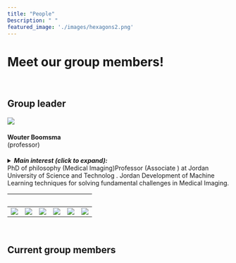```yaml
---
title: "People"
Description: " "
featured_image: './images/hexagons2.png'
---
```

# Meet our group members!
</br>

## Group leader

<h4 id="wouter"></h4>

![](/images/haytam.png) <br />
#### Wouter Boomsma<br><span style="font-weight:normal">(professor)</span>
<details>
<summary> <strong><em>Main interest (click to expand):</em></strong> <br />
PhD of philosophy (Medical Imaging)Professor (Associate ) at Jordan University of Science and Technolog . Jordan
Development of Machine Learning techniques for solving fundamental challenges in Medical Imaging.<br />
</summary>
<br />
  Currently, the strongest focus in my group is on models for understanding the Computer vision models , both in industry (Medical engineering), basic BioMedical (how do Segmentte affect Images interaction networks) and health (understanding the role of Algirithms in mathematics ).
</details>

</br> | | | | | |
:-:|:-:|:-:|:-:|:-:|:-:|
| ![](/social/half_filler.png) |[![](/social/twitter.png)](https://twitter.com/WouterBoomsmaDK) | [![](/social/email.png)](mailto:wb@di.ku.dk) |[![](/social/website.png)](https://di.ku.dk/english/staff/vip/?pure=en/persons/275482)  | [![](/social/linkedin.png)](https://www.linkedin.com/in/wouter-boomsma-80b1376) | ![](/social/half_filler.png) |

<br />

## Current group members

<!-- <h4 id="simon"></h4>

![](/images/Simon.png) <br />
#### Simon Bartels<br><span style="font-weight:normal">(postdoc)</span>
<details>
<summary> <strong><em>Main interests (click to expand):</em></strong> <br />
Gaussian process inference and optimization of protein functions. <br />
</summary>
<br />
On the practical side, I want to improve the protein design workflow. With Bayesian optimization, I hope to reduce the number of expensive and time consuming wetlab experiments. </br>
Using results from preceding experiments, unlabelled data from related tasks and simulations, should allow to make informed choices about which protein modifications are worthwhile to explore.</br>
On the theoretical side, I am pursuing the question: how much of this data is necessary to obtain a decent (Gaussian process) model.</br>
Importantly, I want an answer for the dataset at hand and NOT for all datasets.</br>
For solving this problem, I am interested in optimal stopping and probably-approximately-correct bounds.
</details>

</br> | | | | |
:-:|:-:|:-:|:-:|:-:|
| ![](/social/filler.png) |![](/social/filler.png) |[![](/social/website.png)](https://simonbartels.github.io/)  | ![](/social/filler.png) | ![](/social/filler.png) |

<br /><br />


<h4 id="marloes"></h4>

![](/images/Marloes.png)
#### Marloes Arts <br><span style="font-weight:normal">(PhD student)</span>
<details>
<summary> <strong><em>Main interests (click to expand):</em></strong> <br />
Protein structure and probabilistic models. <br />
</summary>
<br />
My main goal in research is to use Machine Learning to gain new insights into biological problems in general and protein structure in particular. In my current project, we predict 3D protein structure along with the uncertainty over all pairwise distances between atoms.
</details>

</br> | | | | | |
:-:|:-:|:-:|:-:|:-:|:-:|
| ![](/social/half_filler.png) |[![](/social/twitter.png)](https://twitter.com/ArtsMarloes) | [![](/social/email.png)](mailto:ma@di.ku.dk) |[![](/social/github.png)](https://github.com/mearts)  | [![](/social/linkedin.png)](https://www.linkedin.com/in/marloes-arts) | ![](/social/half_filler.png) |

<br /><br />

<h4 id="sebastian"></h4>

![](/images/Sebastian.png) <br />
#### Sebastián García López<br><span style="font-weight:normal">(PhD student)</span>
<strong><em>Main interest:</em></strong> <br />
Protein sequence-to-structure relationship,</br>
deep probabilistic modelling for protein representation.

</br> | | | | | |
:-:|:-:|:-:|:-:|:-:|:-:|
| ![](/social/half_filler.png) |![](/social/filler.png) | [![](/social/email.png)](mailto:Sebastian.Garcia.Lopezs@di.ku.dk) |[![](/social/linkedin.png)](https://www.linkedin.com/in/sebastian-garcia-lopez-677680125/)  | ![](/social/filler.png) | ![](/social/half_filler.png) |

<br /><br />

<h4 id="frederikke"></h4>

![](/images/Frederikke.png) <br />
#### Frederikke Isa Marin<br><span style="font-weight:normal">(industrial PhD student, shared between KU & <a href="https://www.novozymes.com/en">Novozymes</a>)</span>
<details>
<summary><strong><em>Main interests (click to expand):</em></strong> <br />
Modelling DNA and protein sequences using machine learning. </br>
Deep latent variable models and representation learning. </br>
</summary>
<br />
Although I have mainly worked with proteins my PhD project (in collaboration with <a href="https://www.novozymes.com/en">Novozymes</a>) will focus on deciphering the genetic code to predict what regions of DNA becomes a protein products. The work will also explore how to generalize across very diverse genomic sequences that are only distantly evolutionarily related and provide meaningful representations of these relationships.
</details>

</br> | | | | | |
:-:|:-:|:-:|:-:|:-:|:-:|
| ![](/social/half_filler.png) |[![](/social/twitter.png)](https://twitter.com/FIMarin42) | [![](/social/email.png)](mailto:f.marin@di.ku.dk) |[![](/social/github.png)](https://github.com/frederikkemarin)  | [![](/social/linkedin.png)](https://www.linkedin.com/in/frederikke-isa-marin-08640413b) | ![](/social/half_filler.png) |

<br /><br />

<h4 id="richard"></h4>

![](/images/Richard1.png) <br />
#### Richard Michael<br><span style="font-weight:normal">(PhD student)</span>
<details>
<summary> <strong><em>Main interests (click to expand):</em></strong> <br />
Probabilistic/Bayesian Machine Learning,<br />Probabilistic Modeling. <br />
</summary>
<br />
In research, my main motivation is gaining an in depth understanding and finding solutions for bioinformatics questions. I'm interested in finding models with insightful analytical properties and degrees of uncertainties. My current project is about predictive modeling using Gaussian Processes on Protein Variants for stability and protein mutations under stress.
</details>

</br> | | | | |
:-:|:-:|:-:|:-:|:-:|
| ![](/social/filler.png) |[![](/social/github.png)](https://github.com/RMichae1) |[![](/social/website.png)](http://laplaceml.com/)  | [![](/social/linkedin.png)](https://www.linkedin.com/in/rimichael/) | ![](/social/filler.png) |

<br /><br />

<h4 id="laurits"></h4>

![](/images/laurits.png) <br />
#### Laurits Fredsgaard Larsen<br><span style="font-weight:normal">(student)</span>
<details>
<summary> <strong><em>Main interests (click to expand):</em></strong> <br />
</summary>
<br />
My focus during the my master's degree in Molecular Biomedicine was on
designing and producing proteins for making modular virus like particle
vaccines.
I am now particularly interesting in using deep learning and generative models
to guide intelligent protein design.
</details>

</br> | | | | |
:-:|:-:|:-:|:-:|:-:|
| ![](/social/filler.png) |[![](/social/github.png)](https://github.com/lauritsf) |[![](/social/website.png)](http://laurits.me/) | [![](/social/linkedin.png)](https://www.linkedin.com/in/lauritsfredsgaard/) | ![](/social/filler.png) |


<br /><br />

# Alumni

<h4 id="maher"></h4>

![](/images/Maher.png) <br />
#### Maher Kassem<br><span style="font-weight:normal">(previously postdoc, currently data scientist at  <a href="https://www.novozymes.com/en">Novozymes</a>)</span>
<strong><em>Main interests:</em></strong> <br />
Previously protein structure & protein stability.<br />
Currently ML and software development, digital products.

</br> | | | | | |
:-:|:-:|:-:|:-:|:-:|:-:|
| ![](/social/half_filler.png) |[![](/social/twitter.png)](https://twitter.com/MaherKassem90) | [![](/social/email.png)](mailto:mahermkassem@gmail.com) |[![](/social/github.png)]( https://github.com/mahermkassem)  | [![](/social/linkedin.png)]( linkedin.com/in/maher-m-kassem-848061b1) | ![](/social/half_filler.png) |

<br /><br />

<h4 id="tone"></h4>

![](/images/Tone.png) <br />
#### Tone Bengtsen<br><span style="font-weight:normal">(previously postdoc, shared between KU & <a href="https://www.novozymes.com/en">Novozymes</a>)</span>
<strong><em>Main interests:</em></strong> <br />
Protein design and how to incorporate protein dynamics into machine learning models.

</br> | | | | | |
:-:|:-:|:-:|:-:|:-:|:-:|
| ![](/social/half_filler.png) |[![](/social/twitter.png)](https://twitter.com/BengtsenTone) | [![](/social/email.png)](mailto:tone.bengtsen@di.ku.dk) |[![](/social/github.png)](https://github.com/tbengtsen)  | [![](/social/linkedin.png)](https://www.linkedin.com/in/tone-bengtsen?originalSubdomain=dk) | ![](/social/half_filler.png) |

<h4 id="jacob"></h4>

![](/images/Jacob.png) <br />
#### Jacob Kæstel-Hansen<br><span style="font-weight:normal">(previously master student)</span>
<strong><em>Main interest:</em></strong> <br />
Mapping mutational effects on proteins using machine learning.

</br> | | | | | |
:-:|:-:|:-:|:-:|:-:|:-:|
| ![](/social/half_filler.png) |![](/social/filler.png) | [![](/social/email.png)](mailto:bzx569@alumni.ku.dk) |[![](/social/linkedin.png)](https://dk.linkedin.com/in/jacob-k%C3%A6stel-hansen-502008115)  | ![](/social/filler.png) | ![](/social/half_filler.png) |

<br /><br /> -->
